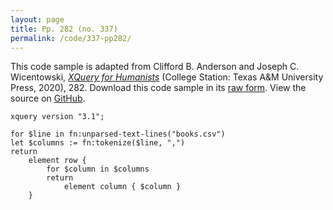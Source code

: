 ```yaml
---
layout: page
title: Pp. 282 (no. 337)
permalink: /code/337-pp282/
---
```


This code sample is adapted from Clifford B. Anderson and Joseph C. Wicentowski, 
[_XQuery for Humanists_](/) (College Station: Texas A&M University Press, 2020), 282. 
Download this code sample in its [raw form](/code/337-pp282/337-pp282.xq).
View the source on [GitHub](https://github.com/coding4humanists/xquery4humanists/blob/release/code/337-pp282/337-pp282.xq).

```xquery
xquery version "3.1";

for $line in fn:unparsed-text-lines("books.csv")
let $columns := fn:tokenize($line, ",")
return
    element row {
        for $column in $columns
        return
            element column { $column }
    }
```  
